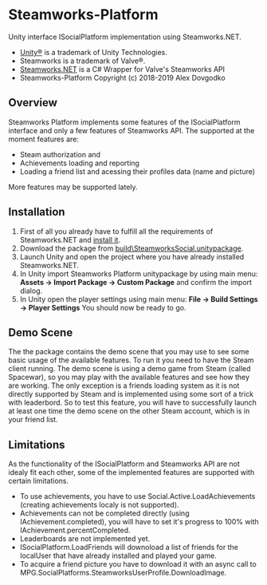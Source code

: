# Steamworks-Platform
Unity interface ISocialPlatform implementation using Steamworks.NET.
* [Unity®](https://unity3d.com) is a trademark of Unity Technologies.
* Steamworks is a trademark of Valve®.
* [Steamworks.NET](https://github.com/rlabrecque/Steamworks.NET) is a C# Wrapper for Valve's Steamworks API
* Steamworks-Platform Copyright (c) 2018-2019 Alex Dovgodko
## Overview
Steamworks Platform implements some features of the ISocialPlatform interface and only a few features of Steamworks API. The supported at the moment features are:
* Steam authorization and 
* Achievements loading and reporting
* Loading a friend list and acessing their profiles data (name and picture)

More features may be supported lately.
## Installation
1. First of all you already have to fulfill all the requirements of Steamworks.NET and [install it](http://steamworks.github.io/installation/).
2. Download the package from [build\SteamworksSocial.unitypackage](https://github.com/mPowerGames/Steamworks-Platform/blob/master/Build/SteamworksSocial.unitypackage).
3. Launch Unity and open the project where you have already installed Steamworks.NET. 
4. In Unity import Steamworks Platform unitypackage by using main menu: __Assets -> Import Package -> Custom Package__ and confirm the import dialog.
5. In Unity open the player settings using main menu: __File -> Build Settings -> Player Settings__
You should now be ready to go.
## Demo Scene
The the package contains the demo scene that you may use to see some basic usage of the available features.
To run it you need to have the Steam client running. The demo scene is using a demo game from Steam (called Spacewar), so you may play with the available features and see how they are working. The only exception is a friends loading system as it is not directly supported by Steam and is implemented using some sort of a trick with leaderbord. So to test this feature, you will have to successfully launch at least one time the demo scene on the other Steam account, which is in your friend list.
## Limitations
As the functionality of the ISocialPlatform and Steamworks API are not idealy fit each other, some of the implemented features are supported with certain limitations.
* To use achievements, you have to use Social.Active.LoadAchievements (creating achievements localy is not supported).
* Achievements can not be completed directly (using IAchievement.completed), you will have to set it's progress to 100% with IAchievement.percentCompleted.
* Leaderboards are not implemented yet.
* ISocialPlatform.LoadFriends will downoload a list of friends for the localUser that have already installed and played your game.
* To acquire a friend picture you have to download it with an async call to MPG.SocialPlatforms.SteamworksUserProfile.DownloadImage.
